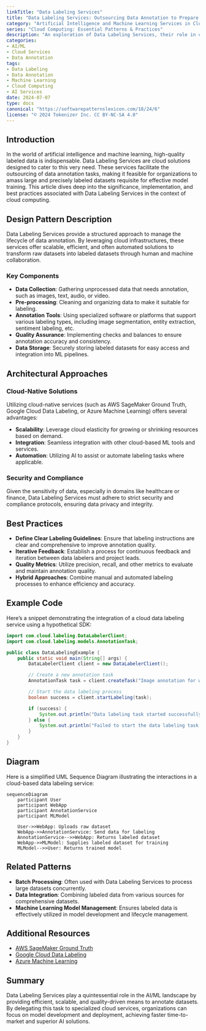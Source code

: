```yaml
---
linkTitle: "Data Labeling Services"
title: "Data Labeling Services: Outsourcing Data Annotation to Prepare Datasets"
category: "Artificial Intelligence and Machine Learning Services in Cloud"
series: "Cloud Computing: Essential Patterns & Practices"
description: "An exploration of Data Labeling Services, their role in cloud-based AI/ML solutions, and how outsourcing data annotation can efficiently prepare datasets for training machine learning models."
categories:
- AI/ML
- Cloud Services
- Data Annotation
tags:
- Data Labeling
- Data Annotation
- Machine Learning
- Cloud Computing
- AI Services
date: 2024-07-07
type: docs
canonical: "https://softwarepatternslexicon.com/18/24/6"
license: "© 2024 Tokenizer Inc. CC BY-NC-SA 4.0"
---
```


## Introduction

In the world of artificial intelligence and machine learning, high-quality labeled data is indispensable. Data Labeling Services are cloud solutions designed to cater to this very need. These services facilitate the outsourcing of data annotation tasks, making it feasible for organizations to amass large and precisely labeled datasets requisite for effective model training. This article dives deep into the significance, implementation, and best practices associated with Data Labeling Services in the context of cloud computing.

## Design Pattern Description

Data Labeling Services provide a structured approach to manage the lifecycle of data annotation. By leveraging cloud infrastructures, these services offer scalable, efficient, and often automated solutions to transform raw datasets into labeled datasets through human and machine collaboration.

### Key Components

- **Data Collection**: Gathering unprocessed data that needs annotation, such as images, text, audio, or video.
- **Pre-processing**: Cleaning and organizing data to make it suitable for labeling.
- **Annotation Tools**: Using specialized software or platforms that support various labeling types, including image segmentation, entity extraction, sentiment labeling, etc.
- **Quality Assurance**: Implementing checks and balances to ensure annotation accuracy and consistency.
- **Data Storage**: Securely storing labeled datasets for easy access and integration into ML pipelines.

## Architectural Approaches

### Cloud-Native Solutions

Utilizing cloud-native services (such as AWS SageMaker Ground Truth, Google Cloud Data Labeling, or Azure Machine Learning) offers several advantages:
- **Scalability**: Leverage cloud elasticity for growing or shrinking resources based on demand.
- **Integration**: Seamless integration with other cloud-based ML tools and services.
- **Automation**: Utilizing AI to assist or automate labeling tasks where applicable.

### Security and Compliance

Given the sensitivity of data, especially in domains like healthcare or finance, Data Labeling Services must adhere to strict security and compliance protocols, ensuring data privacy and integrity.

## Best Practices

- **Define Clear Labeling Guidelines**: Ensure that labeling instructions are clear and comprehensive to improve annotation quality.
- **Iterative Feedback**: Establish a process for continuous feedback and iteration between data labelers and project leads.
- **Quality Metrics**: Utilize precision, recall, and other metrics to evaluate and maintain annotation quality.
- **Hybrid Approaches**: Combine manual and automated labeling processes to enhance efficiency and accuracy.

## Example Code

Here’s a snippet demonstrating the integration of a cloud data labeling service using a hypothetical SDK:

```java
import com.cloud.labeling.DataLabelerClient;
import com.cloud.labeling.models.AnnotationTask;

public class DataLabelingExample {
    public static void main(String[] args) {
        DataLabelerClient client = new DataLabelerClient();

        // Create a new annotation task
        AnnotationTask task = client.createTask("Image annotation for wildlife dataset");

        // Start the data labeling process
        boolean success = client.startLabeling(task);

        if (success) {
            System.out.println("Data labeling task started successfully.");
        } else {
            System.out.println("Failed to start the data labeling task.");
        }
    }
}
```

## Diagram

Here is a simplified UML Sequence Diagram illustrating the interactions in a cloud-based data labeling service:

```mermaid
sequenceDiagram
    participant User
    participant WebApp
    participant AnnotationService
    participant MLModel

    User->>WebApp: Uploads raw dataset
    WebApp->>AnnotationService: Send data for labeling
    AnnotationService-->>WebApp: Returns labeled dataset
    WebApp->>MLModel: Supplies labeled dataset for training
    MLModel-->>User: Returns trained model
```

## Related Patterns

- **Batch Processing**: Often used with Data Labeling Services to process large datasets concurrently.
- **Data Integration**: Combining labeled data from various sources for comprehensive datasets.
- **Machine Learning Model Management**: Ensures labeled data is effectively utilized in model development and lifecycle management.

## Additional Resources

- [AWS SageMaker Ground Truth](https://aws.amazon.com/sagemaker/groundtruth/)
- [Google Cloud Data Labeling](https://cloud.google.com/data-labeling)
- [Azure Machine Learning](https://azure.microsoft.com/en-us/services/machine-learning/)

## Summary

Data Labeling Services play a quintessential role in the AI/ML landscape by providing efficient, scalable, and quality-driven means to annotate datasets. By delegating this task to specialized cloud services, organizations can focus on model development and deployment, achieving faster time-to-market and superior AI solutions.
